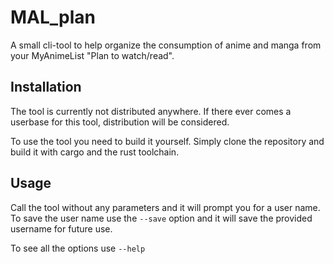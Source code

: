 # MAL_plan
A small cli-tool to help organize the consumption of anime and manga from your MyAnimeList "Plan to watch/read".

## Installation
The tool is currently not distributed anywhere.
If there ever comes a userbase for this tool, distribution will be considered.

To use the tool you need to build it yourself.
Simply clone the repository and build it with cargo and the rust toolchain.

## Usage
Call the tool without any parameters and it will prompt you for a user name.
To save the user name use the `--save` option and it will save the provided username for future use.

To see all the options use `--help`